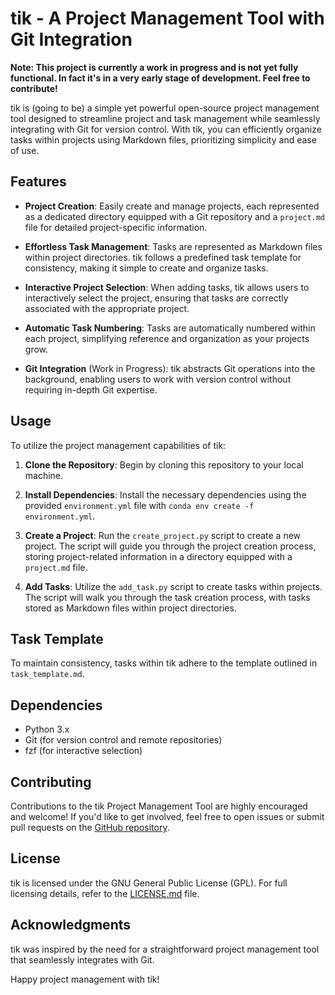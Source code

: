 # tik - A Project Management Tool with Git Integration

<!-- ![Tik Logo](logo.png) -->

**Note: This project is currently a work in progress and is not yet fully functional. In fact it's in a very early stage of development. Feel free to contribute!**

tik is (going to be) a simple yet powerful open-source project management tool designed to streamline project and task management while seamlessly integrating with Git for version control. With tik, you can efficiently organize tasks within projects using Markdown files, prioritizing simplicity and ease of use.

## Features

- **Project Creation**: Easily create and manage projects, each represented as a dedicated directory equipped with a Git repository and a `project.md` file for detailed project-specific information.

- **Effortless Task Management**: Tasks are represented as Markdown files within project directories. tik follows a predefined task template for consistency, making it simple to create and organize tasks.

- **Interactive Project Selection**: When adding tasks, tik allows users to interactively select the project, ensuring that tasks are correctly associated with the appropriate project.

- **Automatic Task Numbering**: Tasks are automatically numbered within each project, simplifying reference and organization as your projects grow.

- **Git Integration** (Work in Progress): tik abstracts Git operations into the background, enabling users to work with version control without requiring in-depth Git expertise.

## Usage

To utilize the project management capabilities of tik:

1. **Clone the Repository**: Begin by cloning this repository to your local machine.

2. **Install Dependencies**: Install the necessary dependencies using the provided `environment.yml` file with `conda env create -f environment.yml`.

3. **Create a Project**: Run the `create_project.py` script to create a new project. The script will guide you through the project creation process, storing project-related information in a directory equipped with a `project.md` file.

4. **Add Tasks**: Utilize the `add_task.py` script to create tasks within projects. The script will walk you through the task creation process, with tasks stored as Markdown files within project directories.

## Task Template

To maintain consistency, tasks within tik adhere to the template outlined in `task_template.md`.

## Dependencies

- Python 3.x
- Git (for version control and remote repositories)
- fzf (for interactive selection)

## Contributing

Contributions to the tik Project Management Tool are highly encouraged and welcome! If you'd like to get involved, feel free to open issues or submit pull requests on the [GitHub repository](https://github.com/vvhg1/tik.git).

## License

tik is licensed under the GNU General Public License (GPL). For full licensing details, refer to the [LICENSE.md](LICENSE.md) file.

## Acknowledgments

tik was inspired by the need for a straightforward project management tool that seamlessly integrates with Git.

Happy project management with tik!
